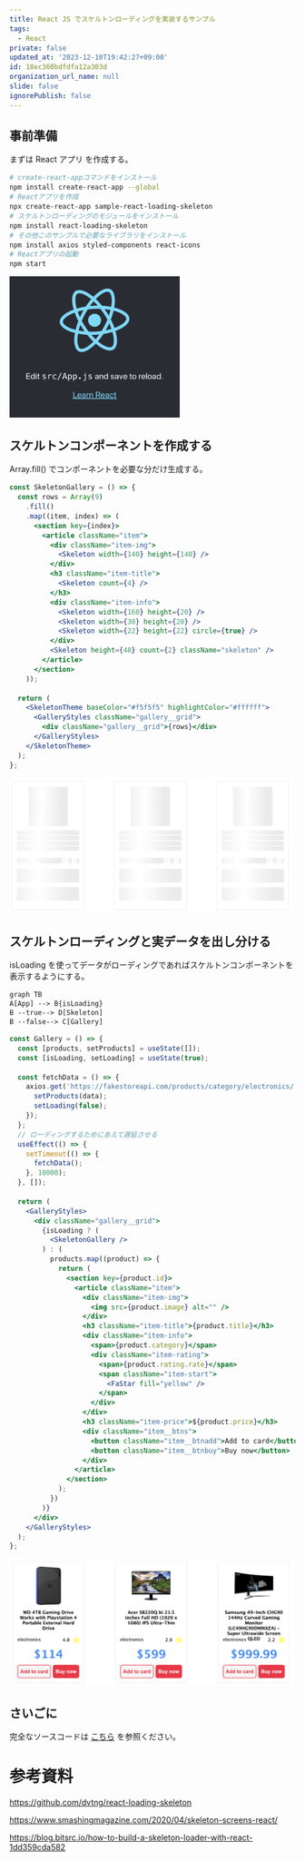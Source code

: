 ```yaml
---
title: React JS でスケルトンローディングを実装するサンプル
tags:
  - React
private: false
updated_at: '2023-12-10T19:42:27+09:00'
id: 18ec360bdfdfa12a303d
organization_url_name: null
slide: false
ignorePublish: false
---
```


## 事前準備

まずは React アプリ を作成する。

```bash
# create-react-appコマンドをインストール
npm install create-react-app --global
# Reactアプリを作成
npx create-react-app sample-react-loading-skeleton
# スケルトンローディングのモジュールをインストール
npm install react-loading-skeleton
# その他このサンプルで必要なライブラリをインストール
npm install axios styled-components react-icons
# Reactアプリの起動
npm start
```

<img src="https://raw.githubusercontent.com/takiguchi-yu/sample-react-loading-skeleton/main/readme-images/default.png" width=300>

## スケルトンコンポーネントを作成する

Array.fill() でコンポーネントを必要な分だけ生成する。

```jsx
const SkeletonGallery = () => {
  const rows = Array(9)
    .fill()
    .map((item, index) => (
      <section key={index}>
        <article className="item">
          <div className="item-img">
            <Skeleton width={140} height={140} />
          </div>
          <h3 className="item-title">
            <Skeleton count={4} />
          </h3>
          <div className="item-info">
            <Skeleton width={160} height={20} />
            <Skeleton width={30} height={20} />
            <Skeleton width={22} height={22} circle={true} />
          </div>
          <Skeleton height={48} count={2} className="skeleton" />
        </article>
      </section>
    ));

  return (
    <SkeletonTheme baseColor="#f5f5f5" highlightColor="#ffffff">
      <GalleryStyles className="gallery__grid">
        <div className="gallery__grid">{rows}</div>
      </GalleryStyles>
    </SkeletonTheme>
  );
};
```

<img src="https://raw.githubusercontent.com/takiguchi-yu/sample-react-loading-skeleton/main/readme-images/skeleton.png" width=500>

## スケルトンローディングと実データを出し分ける

isLoading を使ってデータがローディングであればスケルトンコンポーネントを表示するようにする。

```mermaid
graph TB
A[App] --> B{isLoading}
B --true--> D[Skeleton]
B --false--> C[Gallery]
```

```jsx
const Gallery = () => {
  const [products, setProducts] = useState([]);
  const [isLoading, setLoading] = useState(true);

  const fetchData = () => {
    axios.get('https://fakestoreapi.com/products/category/electronics/').then(({ data }) => {
      setProducts(data);
      setLoading(false);
    });
  };
  // ローディングするためにあえて遅延させる
  useEffect(() => {
    setTimeout(() => {
      fetchData();
    }, 10000);
  }, []);

  return (
    <GalleryStyles>
      <div className="gallery__grid">
        {isLoading ? (
          <SkeletonGallery />
        ) : (
          products.map((product) => {
            return (
              <section key={product.id}>
                <article className="item">
                  <div className="item-img">
                    <img src={product.image} alt="" />
                  </div>
                  <h3 className="item-title">{product.title}</h3>
                  <div className="item-info">
                    <span>{product.category}</span>
                    <div className="item-rating">
                      <span>{product.rating.rate}</span>
                      <span className="item-start">
                        <FaStar fill="yellow" />
                      </span>
                    </div>
                  </div>
                  <h3 className="item-price">${product.price}</h3>
                  <div className="item__btns">
                    <button className="item__btnadd">Add to card</button>
                    <button className="item__btnbuy">Buy now</button>
                  </div>
                </article>
              </section>
            );
          })
        )}
      </div>
    </GalleryStyles>
  );
};
```

<img src="https://raw.githubusercontent.com/takiguchi-yu/sample-react-loading-skeleton/main/readme-images/gallery.png" width=500>

## さいごに

完全なソースコードは [こちら](https://github.com/takiguchi-yu/sample-react-loading-skeleton) を参照ください。

# 参考資料

https://github.com/dvtng/react-loading-skeleton

https://www.smashingmagazine.com/2020/04/skeleton-screens-react/

https://blog.bitsrc.io/how-to-build-a-skeleton-loader-with-react-1dd359cda582
